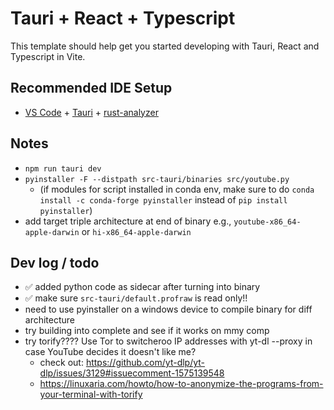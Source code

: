 # Tauri + React + Typescript

This template should help get you started developing with Tauri, React and Typescript in Vite.

## Recommended IDE Setup

- [VS Code](https://code.visualstudio.com/) + [Tauri](https://marketplace.visualstudio.com/items?itemName=tauri-apps.tauri-vscode) + [rust-analyzer](https://marketplace.visualstudio.com/items?itemName=rust-lang.rust-analyzer)



## Notes
- `npm run tauri dev`
- `pyinstaller -F --distpath src-tauri/binaries src/youtube.py` 
    - (if modules for script installed in conda env, make sure to do `conda install -c conda-forge pyinstaller` instead of `pip install pyinstaller`)
- add target triple architecture at end of binary e.g., `youtube-x86_64-apple-darwin` or `hi-x86_64-apple-darwin`

## Dev log / todo
- ✅ added python code as sidecar after turning into binary
- ✅ make sure `src-tauri/default.profraw` is read only!!
- need to use pyinstaller on a windows device to compile binary for diff architecture
- try building into complete and see if it works on mmy comp
- try torify???? Use Tor to switcheroo IP addresses with yt-dl --proxy in case YouTube decides it doesn't like me?
    - check out: https://github.com/yt-dlp/yt-dlp/issues/3129#issuecomment-1575139548
    - https://linuxaria.com/howto/how-to-anonymize-the-programs-from-your-terminal-with-torify
    

